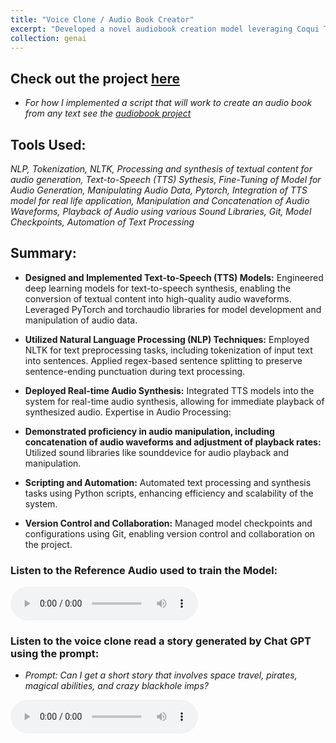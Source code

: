 ```yaml
---
title: "Voice Clone / Audio Book Creator"
excerpt: "Developed a novel audiobook creation model leveraging Coqui TTS's algorithm, offering efficient synthesis of full-length books into high-quality audio."
collection: genai
---
```


## Check out the project [here](https://github.com/Daryldactyl/Audiobook_creator/blob/main/Voice_Chatbot.ipynb)
  - *For how I implemented a script that will work to create an audio book from any text see the [audiobook project](https://github.com/Daryldactyl/Audiobook_creator/blob/main/Audiobook_project.ipynb)*
## Tools Used:
*NLP, Tokenization, NLTK, Processing and synthesis of textual content for audio generation, Text-to-Speech (TTS) Sythesis, Fine-Tuning of Model for Audio Generation, Manipulating Audio Data, Pytorch, Integration of TTS model for real life application, Manipulation and Concatenation of Audio Waveforms, Playback of Audio using various Sound Libraries, Git, Model Checkpoints, Automation of Text Processing*
## Summary:
- **Designed and Implemented Text-to-Speech (TTS) Models:**
Engineered deep learning models for text-to-speech synthesis, enabling the conversion of textual content into high-quality audio waveforms.
Leveraged PyTorch and torchaudio libraries for model development and manipulation of audio data.

- **Utilized Natural Language Processing (NLP) Techniques:**
Employed NLTK for text preprocessing tasks, including tokenization of input text into sentences.
Applied regex-based sentence splitting to preserve sentence-ending punctuation during text processing.

- **Deployed Real-time Audio Synthesis:**
Integrated TTS models into the system for real-time audio synthesis, allowing for immediate playback of synthesized audio.
Expertise in Audio Processing:

- **Demonstrated proficiency in audio manipulation, including concatenation of audio waveforms and adjustment of playback rates:**
Utilized sound libraries like sounddevice for audio playback and manipulation.

- **Scripting and Automation:**
Automated text processing and synthesis tasks using Python scripts, enhancing efficiency and scalability of the system.

- **Version Control and Collaboration:**
Managed model checkpoints and configurations using Git, enabling version control and collaboration on the project.

### Listen to the Reference Audio used to train the Model:
<audio controls>
  <source src="https://daryldactyl.github.io/files/reference_audio.wav" type="audio/wav">
  Your browser does not support the audio element.
</audio>

### Listen to the voice clone read a story generated by Chat GPT using the prompt: 
  - *Prompt: Can I get a short story that involves space travel, pirates, magical abilities, and crazy blackhole imps?*
<audio controls>
  <source src="https://daryldactyl.github.io/files/voice_clone.wav" type="audio/wav">
  Your browser does not support the audio element.
</audio>

